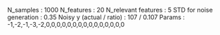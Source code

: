 N_samples                     : 1000
N_features                    : 20
N_relevant features           : 5
STD for noise generation      : 0.35
Noisy y (actual / ratio)      : 107 / 0.107
Params                        : -1,-2,-1,-3,-2,0,0,0,0,0,0,0,0,0,0,0,0,0,0,0

